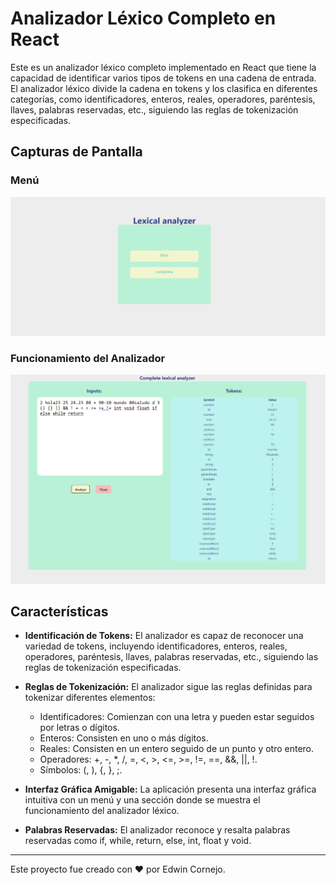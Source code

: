 # Analizador Léxico Completo en React

Este es un analizador léxico completo implementado en React que tiene la capacidad de identificar varios tipos de tokens en una cadena de entrada. El analizador léxico divide la cadena en tokens y los clasifica en diferentes categorías, como identificadores, enteros, reales, operadores, paréntesis, llaves, palabras reservadas, etc., siguiendo las reglas de tokenización especificadas.

## Capturas de Pantalla

### Menú
![Menú](https://github.com/ed-corne/ProyectoSemTraductores2/blob/main/src/assets/menu_lexico.png)

### Funcionamiento del Analizador
![Funcionamiento del Analizador](https://github.com/ed-corne/ProyectoSemTraductores2/blob/main/src/assets/cmplete_lexico.png)


## Características

- **Identificación de Tokens:** El analizador es capaz de reconocer una variedad de tokens, incluyendo identificadores, enteros, reales, operadores, paréntesis, llaves, palabras reservadas, etc., siguiendo las reglas de tokenización especificadas.

- **Reglas de Tokenización:** El analizador sigue las reglas definidas para tokenizar diferentes elementos:
  - Identificadores: Comienzan con una letra y pueden estar seguidos por letras o dígitos.
  - Enteros: Consisten en uno o más dígitos.
  - Reales: Consisten en un entero seguido de un punto y otro entero.
  - Operadores: +, -, *, /, =, <, >, <=, >=, !=, ==, &&, ||, !.
  - Símbolos: (, ), {, }, ;.

- **Interfaz Gráfica Amigable:** La aplicación presenta una interfaz gráfica intuitiva con un menú y una sección donde se muestra el funcionamiento del analizador léxico.

- **Palabras Reservadas:** El analizador reconoce y resalta palabras reservadas como if, while, return, else, int, float y void.

---

Este proyecto fue creado con ❤️ por Edwin Cornejo.